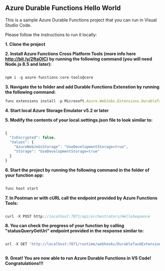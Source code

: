 ## Azure Durable Functions Hello World

This is a sample Azure Durable Functions project that you can run in Visual Studio Code.

Please follow the instructions to run it locally:

**1. Clone the project**


**2. Install Azure Functions Cross Platform Tools (more info here http://bit.ly/2ftaOIC) by running the following command (you will need Node.js 8.5 and later):**

```javascript

npm i -g azure-functions-core-tools@core 

```

**3. Navigate the to folder and add Durable Functions Extenstion by running the following command:**

```javascript
func extensions install -p Microsoft.Azure.WebJobs.Extensions.DurableTask -v 1.0.0-beta

```
**4. Start local Azure Storage Emulator v5.2 or later**  

**5. Modify the contents of your local.settings.json file to look similar to:**

```javascript

{
  "IsEncrypted": false,
  "Values": {
    "AzureWebJobsStorage": "UseDevelopmentStorage=true",
    "Storage": "UseDevelopmentStorage=true"
  }
}

```

**6. Start the project by running the following command in the folder of your function app:**

```javascript

func host start 

```

**7. In Postman or with cURL call the endpoint provided by Azure Functions Tools:**

```javascript

curl -X POST http://localhost:7071/api/orchestrators/HelloSequence

```

**8. You can check the progress of your function by calling "statusQueryGetUri" endpoint provided in the response similar to:** 

```javascript

url -X GET 'http://localhost:7071/runtime/webhooks/DurableTaskExtension/instances/9c71ff5ff9f34e4f82f882c795bb20fa?taskHub=DurableFunctionsHub&connection=Storage&code=xuqaAlxP%2F%2FjlrBxU%2FL8kE5jjzMzhHysVVUucYItg6rBPJvAAIetd%2FA%3D%3D'
  
```

**9. Great! You are now able to run Azure Durable Functions in VS Code! Congratulations!!!**
